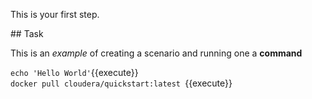 This is your first step.

## Task

This is an _example_ of creating a scenario and running  one a **command**

`echo 'Hello World'`{{execute}}  
`docker pull cloudera/quickstart:latest `{{execute}}
